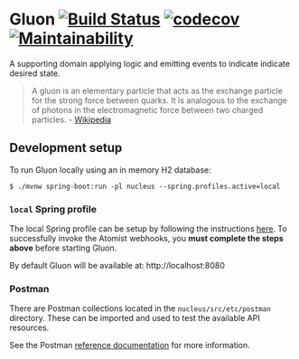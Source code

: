 # Gluon  [![Build Status](https://travis-ci.org/absa-subatomic/gluon.svg?branch=master)](https://travis-ci.org/absa-subatomic/gluon) [![codecov](https://codecov.io/gh/absa-subatomic/gluon/branch/master/graph/badge.svg)](https://codecov.io/gh/absa-subatomic/gluon) [![Maintainability](https://api.codeclimate.com/v1/badges/b7ab83c942404ff6fa90/maintainability)](https://codeclimate.com/github/absa-subatomic/gluon/maintainability)

A supporting domain applying logic and emitting events to indicate indicate desired state.

> A gluon is an elementary particle that acts as the exchange particle for the strong force between quarks. It is analogous to the exchange of photons in the electromagnetic force between two charged particles. - [Wikipedia](https://g.co/kgs/tuyx3j)

## Development setup

To run Gluon locally using an in memory H2 database:

```console
$ ./mvnw spring-boot:run -pl nucleus --spring.profiles.active=local
```

### `local` Spring profile

The local Spring profile can be setup by following the instructions [here](nucleus/src/etc/atomist-config/README.md).
To successfully invoke the Atomist webhooks, you **must complete the steps above** before starting Gluon.

By default Gluon will be available at: http://localhost:8080

### Postman

There are Postman collections located in the `nucleus/src/etc/postman` directory.
These can be imported and used to test the available API resources.

See the Postman [reference documentation](https://www.getpostman.com/docs/postman/collections/data_formats)
for more information.
